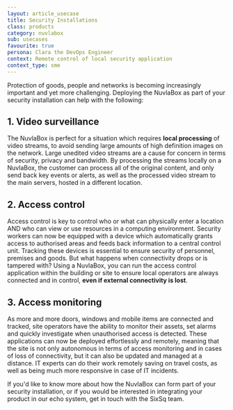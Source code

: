 ```yaml
---
layout: article_usecase
title: Security Installations
class: products
category: nuvlabox
sub: usecases
favourite: true
persona: Clara the DevOps Engineer
context: Remote control of local security application
context_type: sme
---
```


Protection of goods, people and networks is becoming increasingly important and yet more challenging. Deploying the NuvlaBox as part of your security installation can help with the following:

1\. Video surveillance
---

The NuvlaBox is perfect for a situation which requires **local processing** of video streams, to avoid sending large amounts of high definition images on the network. Large unedited video streams are a cause for concern in terms of security, privacy and bandwidth. By processing the streams locally on a NuvlaBox, the customer can process all of the original content, and only send back key events or alerts, as well as the processed video stream to the main servers, hosted in a different location.

2\. Access control
---

Access control is key to control who or what can physically enter a location AND who can view or use resources in a computing environment. Security workers can now be equipped with a device which automatically grants access to authorised areas and feeds back information to a central control unit. Tracking these devices is essential to ensure security of personnel, premises and goods. But what happens when connectivity drops or is tampered with? Using a NuvlaBox, you can run the access control application within the building or site to ensure local operators are always connected and in control, **even if external connectivity is lost**.  

3\. Access monitoring
---

As more and more doors, windows and mobile items are connected and tracked, site operators have the ability to monitor their assets, set alarms and quickly investigate when unauthorised access is detected. These applications can now be deployed effortlessly and remotely, meaning that
the site is not only autonomous in terms of access monitoring and in cases of loss of connectivity, but it can also be updated and managed at a distance.  IT experts can do their work remotely saving on travel costs, as well as being much more responsive in case of IT incidents.

If you'd like to know more about how the NuvlaBox can form part of your security installation, or if you would be interested in integrating your product in our echo system, get in touch with the SixSq team.
